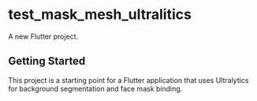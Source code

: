 # test_mask_mesh_ultralitics

A new Flutter project.

## Getting Started

This project is a starting point for a Flutter application that uses Ultralytics for background segmentation and face mask binding.

